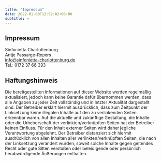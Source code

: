 ```yaml
---
title: "Impressum"
date: 2022-01-08T12:52:02+06:00
subtitle: >
---
```

## Impressum
Sinfonietta Charlottenburg  
Antje Passarge-Ropers   
info@sinfonietta-charlottenburg.de  
Tel.: 0172 37 66 393 

## Haftungshinweis
Die bereitgestellten Informationen auf dieser Website werden regelmäßig aktualisiert, 
jedoch kann keine Garantie dafür übernommen werden, dass alle Angaben zu jeder Zeit 
vollständig und in letzter Aktualität dargestellt sind. Der Betreiber erklärt hiermit 
ausdrücklich, dass zum Zeitpunkt der Linksetzung keine illegalen Inhalte auf den zu 
verlinkenden Seiten erkennbar waren. Auf die aktuelle und zukünftige Gestaltung, die 
Inhalte oder die Urheberschaft der verlinkten/verknüpften Seiten hat der Betreiber 
keinen Einfluss. Für den Inhalt externer Seiten wird daher jegliche Verantwortung 
abgelehnt. Der Betreiber distanziert sich hiermit ausdrücklich von allen Inhalten 
aller verlinkten/verknüpften Seiten, die nach der Linksetzung verändert wurden, soweit
solche Inhalte gegen geltendes Recht oder gute Sitten verstoßen oder beleidigende oder
persönlich herabwürdigende Äußerungen enthalten. 

